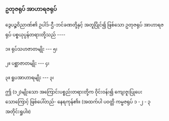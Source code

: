 ### ဥတုဇရုပ် အာဟာရဇရုပ်

ဒွေပဉ္စဝိညာဏ်၏ ဥပါဒ်-ဌီ-ဘင်ခဏတို့နှင့် အတူပြိုင်၍ ဖြစ်သော ဥတုဇရုပ် အာဟာရဇရုပ်
ပစ္စယုပ္ပန်တရားတို့သည် ----

၁။ ရုပ်သဟဇာတမျိုး --- ၅၊

၂။ ပစ္ဆာဇာတမျိုး --- ၄၊

၃။ ရူပအာဟာရမျိုး --- ၃၊

ဤ (၁၂)မျိုးသော အကြောင်းပစ္စည်းတရားတို့က ဝိုင်းဝန်း၍ ကျေးဇူးပြုပေးသောကြောင့် ဖြစ်ပေါ်တည်-
နေရကုန်၏။ (အထက်ပါ ပဝတ္တိ ကမ္မဇရုပ် ၁ -၂ - ၃ အတိုင်းရှုပါ။)